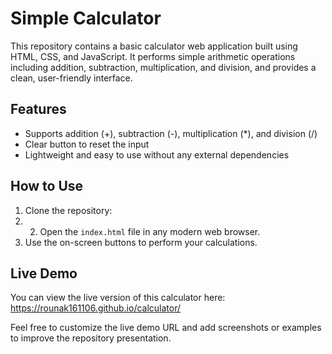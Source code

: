 # Simple Calculator

This repository contains a basic calculator web application built using HTML, CSS, and JavaScript. It performs simple arithmetic operations including addition, subtraction, multiplication, and division, and provides a clean, user-friendly interface.

## Features

- Supports addition (+), subtraction (-), multiplication (*), and division (/)
- Clear button to reset the input
- Lightweight and easy to use without any external dependencies

## How to Use

1. Clone the repository:
2. 2. Open the `index.html` file in any modern web browser.
3. Use the on-screen buttons to perform your calculations.

## Live Demo

You can view the live version of this calculator here:  
https://rounak161106.github.io/calculator/


Feel free to customize the live demo URL and add screenshots or examples to improve the repository presentation.



